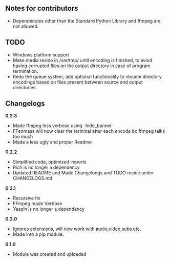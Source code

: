 

## Notes for contributors
 - Dependencies other than the Standard Python Library and ffmpeg are not allowed.




## TODO
 - Windows platform support
 - Make media reside in /var/tmp/ until encoding is finished, to avoid having corrupted files on the output directory in case of program termination.
 - Redo the queue system, add optional functionality to resume directory encodings based on files present between source and output directories.



## Changelogs

**0.2.3**
 
 - Made ffmpeg less verbose using -hide_banner
 - FFenmass will now clear the terminal after each encode bc ffmpeg talks too much
 - Made a less ugly and proper Readme


**0.2.2**
 
 - Simplified code, optimized imports
 - Rich is no longer a dependency
 - Updated README and Made Changelongs and TODO reside under CHANGELOGS.md



 **0.2.1**
 
 - Recursive fix
 - FFmpeg made Verbose
 - Yaspin is no longer a dependency

 **0.2.0**
 
 - Ignores extensions, will now work with audio,video,subs etc.
 - Made into a pip module.

 **0.1.0**
 
 - Module was created and uploaded
